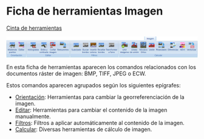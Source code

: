 # Ficha de herramientas Imagen

[Cinta de herramientas](../../cinta-de-herramientas/)

![](../../../.gitbook/assets/ficha-de-herramientas-imagen.jpg)

En esta ficha de herramientas aparecen los comandos relacionados con los documentos ráster de imagen: BMP, TIFF, JPEG o ECW.

Estos comandos aparecen agrupados según los siguientes epígrafes:

* [Orientación](orientacion.md): Herramientas para cambiar la georreferenciación de la imagen.
* [Editar](editar-imagen.md): Herramientas para cambiar el contenido de la imagen manualmente.
* [Filtros](filtros.md): Filtros a aplicar automáticamente al contenido de la imagen.
* [Calcular](imagen-calcular.md): Diversas herramientas de cálculo de imagen.

